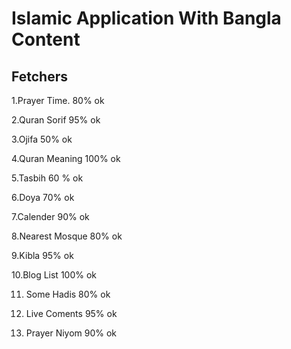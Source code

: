 # Islamic Application With Bangla Content

## Fetchers
   1.Prayer Time. 80% ok
   
   2.Quran Sorif 95% ok
   
   3.Ojifa 50% ok
   
   4.Quran Meaning 100% ok
   
   5.Tasbih 60 % ok
   
   6.Doya 70% ok
   
   7.Calender 90% ok
   
   8.Nearest Mosque 80% ok
   
   9.Kibla 95% ok
   
   10.Blog List 100% ok
   
   11. Some Hadis 80% ok
   
   12. Live Coments 95% ok
   
   13. Prayer Niyom 90% ok


